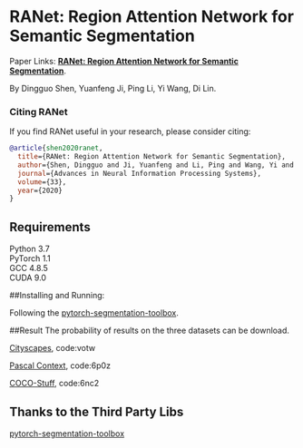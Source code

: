 # RANet: Region Attention Network for Semantic Segmentation

Paper Links: [**RANet: Region Attention Network for Semantic Segmentation**](https://papers.nips.cc/paper/2020/file/9fe8593a8a330607d76796b35c64c600-Paper.pdf).

By Dingguo Shen, Yuanfeng Ji, Ping Li, Yi Wang, Di Lin.

### Citing RANet

If you find RANet useful in your research, please consider citing:
```BibTex
@article{shen2020ranet,
  title={RANet: Region Attention Network for Semantic Segmentation},
  author={Shen, Dingguo and Ji, Yuanfeng and Li, Ping and Wang, Yi and Lin, Di},
  journal={Advances in Neural Information Processing Systems},
  volume={33},
  year={2020}
}
```    

## Requirements
Python 3.7  
PyTorch 1.1  
GCC 4.8.5  
CUDA 9.0  

##Installing and Running:

Following the [pytorch-segmentation-toolbox](https://github.com/speedinghzl/pytorch-segmentation-toolbox).

##Result
The probability of results on the three datasets can be download.

[Cityscapes](https://pan.baidu.com/s/1_cCDNgUMuO3jivytKlOTXQ), code:votw

[Pascal Context](https://pan.baidu.com/s/1IPQmuaoeSDIDGtB7dLLCrA), code:6p0z

[COCO-Stuff](https://pan.baidu.com/s/1Ay-xa38KchTThf5037HNtw), code:6nc2
## Thanks to the Third Party Libs
[pytorch-segmentation-toolbox](https://github.com/speedinghzl/pytorch-segmentation-toolbox)   
